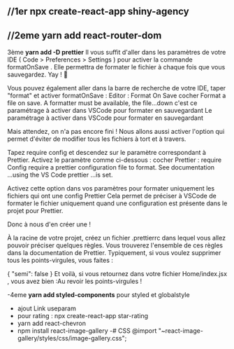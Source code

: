 //1er **npx create-react-app shiny-agency**
--------------------------------
//2eme **yarn add react-router-dom**
-------------------------------
3ème **yarn add -D prettier**
Il vous suffit d'aller dans les paramètres de votre IDE (  Code  >  Preferences  >  Settings  ) pour activer la commande  formatOnSave  . Elle permettra de formater le fichier à chaque fois que vous sauvegardez. Yay ! 🎉

Vous pouvez également aller dans la barre de recherche de votre IDE, taper "format" et activer  formatOnSave  :
Editor : Format On Save cocher Format a file on save. A formatter must be available, the file...down
c'est ce paramétrage à activer dans VSCode  pour formater en sauvegardant
Le paramétrage à activer dans VSCode pour formater en sauvegardant

Mais attendez, on n'a pas encore fini ! Nous allons aussi activer l'option qui permet d'éviter de modifier tous les fichiers à tort et à travers.

Tapez  require config  et descendez sur le paramètre correspondant à Prettier. Activez le paramètre comme ci-dessous :
cocher 
Prettier : require Config require a prettier configuration file to format. See documentation ...using the VS Code prettier ...is set.

Activez cette option dans vos paramètres pour formater uniquement les fichiers qui ont une config Prettier
Cela permet de préciser à VSCode de formater le fichier uniquement quand une configuration est présente dans le projet pour Prettier.

Donc à nous d'en créer une !

À la racine de votre projet, créez un fichier  .prettierrc  dans lequel vous allez pouvoir préciser quelques règles. Vous trouverez l'ensemble de ces règles dans la documentation de Prettier. Typiquement, si vous voulez supprimer tous les points-virgules, vous faites :

{
"semi": false
}
Et voilà, si vous retournez dans votre fichier  Home/index.jsx  , vous avez bien :Au revoir les points-virgules !

-4eme **yarn add styled-components** pour styled et globalstyle

- ajout Link useparam
- pour rating : npx create-react-app star-rating
- yarn add react-chevron
- npm install react-image-gallery
-# CSS
@import "~react-image-gallery/styles/css/image-gallery.css";